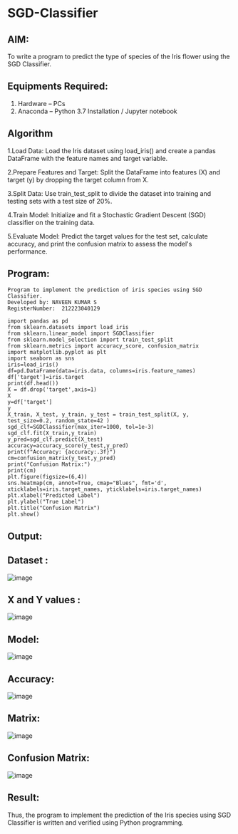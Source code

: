 # SGD-Classifier
## AIM:
To write a program to predict the type of species of the Iris flower using the SGD Classifier.

## Equipments Required:
1. Hardware – PCs
2. Anaconda – Python 3.7 Installation / Jupyter notebook

## Algorithm


1.Load Data: Load the Iris dataset using load_iris() and create a pandas DataFrame with the feature names and target variable.


2.Prepare Features and Target: Split the DataFrame into features (X) and target (y) by dropping the target column from X.


3.Split Data: Use train_test_split to divide the dataset into training and testing sets with a test size of 20%.


4.Train Model: Initialize and fit a Stochastic Gradient Descent (SGD) classifier on the training data.


5.Evaluate Model: Predict the target values for the test set, calculate accuracy, and print the confusion matrix to assess the model's performance. 


## Program:

```
Program to implement the prediction of iris species using SGD Classifier.
Developed by: NAVEEN KUMAR S
RegisterNumber:  212223040129
```


```
import pandas as pd 
from sklearn.datasets import load_iris 
from sklearn.linear_model import SGDClassifier
from sklearn.model_selection import train_test_split 
from sklearn.metrics import accuracy_score, confusion_matrix 
import matplotlib.pyplot as plt 
import seaborn as sns 
iris=load_iris() 
df=pd.DataFrame(data=iris.data, columns=iris.feature_names) 
df['target']=iris.target 
print(df.head()) 
X = df.drop('target',axis=1) 
X
y=df['target']
y
X_train, X_test, y_train, y_test = train_test_split(X, y, test_size=0.2, random_state=42 )
sgd_clf=SGDClassifier(max_iter=1000, tol=1e-3)
sgd_clf.fit(X_train,y_train)
y_pred=sgd_clf.predict(X_test) 
accuracy=accuracy_score(y_test,y_pred)
print(f"Accuracy: {accuracy:.3f}") 
cm=confusion_matrix(y_test,y_pred) 
print("Confusion Matrix:") 
print(cm)
plt.figure(figsize=(6,4))
sns.heatmap(cm, annot=True, cmap="Blues", fmt='d', xticklabels=iris.target_names, yticklabels=iris.target_names)
plt.xlabel("Predicted Label")
plt.ylabel("True Label")
plt.title("Confusion Matrix")
plt.show()
```

## Output:


## Dataset :


![image](https://github.com/user-attachments/assets/3c74c116-1c77-4168-8865-a658323bd4b2)


## X and Y values :


![image](https://github.com/user-attachments/assets/e4ad2ced-d1a3-4e74-9266-eef804b64b2f)



## Model:


![image](https://github.com/user-attachments/assets/51dcc037-564a-4e32-8caf-9635d3698421)


## Accuracy:


![image](https://github.com/user-attachments/assets/77428461-cb2b-42e2-985a-7903b98327b2)


## Matrix:


![image](https://github.com/user-attachments/assets/d821ecd2-2158-4d87-a66a-b81f29f0d490)


## Confusion Matrix:


![image](https://github.com/user-attachments/assets/f697f3ab-009a-4bf6-a772-c557f8075c55)


## Result:


Thus, the program to implement the prediction of the Iris species using SGD Classifier is written and verified using Python programming.
